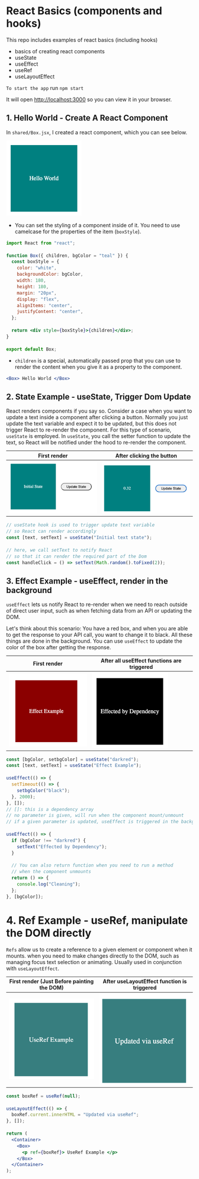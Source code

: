 # React Basics (components and hooks)

This repo includes examples of react basics (including hooks)

- basics of creating react components
- useState
- useEffect
- useRef
- useLayoutEffect

`To start the app` run `npm start`

It will open [http://localhost:3000](http://localhost:3000) so you can view it in your browser.

## 1. Hello World - Create A React Component

In `shared/Box.jsx`, I created a react component, which you can see below.

![hello-world](./images/hello-world.png)

- You can set the styling of a component inside of it. You need to use camelcase for the properties of the item (`boxStyle`).

```jsx
import React from "react";

function Box({ children, bgColor = "teal" }) {
  const boxStyle = {
    color: "white",
    backgroundColor: bgColor,
    width: 180,
    height: 180,
    margin: "20px",
    display: "flex",
    alignItems: "center",
    justifyContent: "center",
  };

  return <div style={boxStyle}>{children}</div>;
}

export default Box;
```

- `children` is a special, automatically passed prop that you can use to render the content when you give it as a property to the component.

```jsx
<Box> Hello World </Box>
```

## 2. State Example - useState, Trigger Dom Update

React renders components if you say so. Consider a case when you want to update a text inside a component after clicking a button. Normally you just update the text variable and expect it to be updated, but this does not trigger React to re-render the component. For this type of scenario, `useState` is employed. In `useState`, you call the setter function to update the text, so React will be notified under the hood to re-render the component.

| First render                                     | After clicking the button                      |
| ------------------------------------------------ | ---------------------------------------------- |
| ![useState-Before](./images/useState-Before.png) | ![useState-After](./images/useState-After.png) |

```jsx
// useState hook is used to trigger update text variable
// so React can render accordingly
const [text, setText] = useState("Initial text state");

// here, we call setText to notify React
// so that it can render the required part of the Dom
const handleClick = () => setText(Math.random().toFixed(2));
```

## 3. Effect Example - useEffect, render in the background

`useEffect` lets us notify React to re-render when we need to reach outside of direct user input, such as when fetching data from an API or updating the DOM.

Let's think about this scenario: You have a red box, and when you are able to get the response to your API call, you want to change it to black. All these things are done in the background. You can use `useEffect` to update the color of the box after getting the response.

| First render                                       | After all useEffect functions are triggered      |
| -------------------------------------------------- | ------------------------------------------------ |
| ![useEffect-Before](./images/useEffect-Before.png) | ![useEffect-After](./images/useEffect-After.png) |

```jsx
const [bgColor, setbgColor] = useState("darkred");
const [text, setText] = useState("Effect Example");

useEffect(() => {
  setTimeout(() => {
    setbgColor("black");
  }, 2000);
}, []);
// []: this is a dependency array
// no parameter is given, will run when the component mount/unmount
// if a given parameter is updated, useEffect is triggered in the background

useEffect(() => {
  if (bgColor !== "darkred") {
    setText("Effected by Dependency");
  }

  // You can also return function when you need to run a method
  // when the component unmounts
  return () => {
    console.log("Cleaning");
  };
}, [bgColor]);
```

# 4. Ref Example - useRef, manipulate the DOM directly

`Refs` allow us to create a reference to a given element or component when it mounts. when you need to make changes directly to the DOM, such as managing focus text selection or animating. Usually used in conjunction with `useLayoutEffect`.

| First render (Just Before painting the DOM)  | After useLayoutEffect function is triggered |
| -------------------------------------------- | ------------------------------------------- |
| ![useRef-Before](./images/useRef-Before.png) | ![useRef-After](./images/useRef-After.png)  |

```jsx
const boxRef = useRef(null);

useLayoutEffect(() => {
  boxRef.current.innerHTML = "Updated via useRef";
}, []);

return (
  <Container>
    <Box>
      <p ref={boxRef}> UseRef Example </p>
    </Box>
  </Container>
);
```
